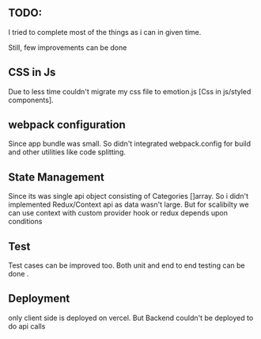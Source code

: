 ## TODO:

I tried to complete most of the things as i can in given time.

Still, few improvements can be done

## CSS in Js

Due to less time couldn't migrate my css file to emotion.js [Css in js/styled components].

## webpack configuration

Since app bundle was small. So didn't integrated webpack.config for build and other utilities like code splitting.

## State Management

Since its was single api object consisting of Categories []array. So i didn't implemented Redux/Context api as data wasn't large. But for scalibilty we can use context with custom provider hook or redux depends upon conditions

## Test

Test cases can be improved too. Both unit and end to end testing can be done .

## Deployment
only client side is deployed on vercel. But Backend couldn't be deployed to do api calls
